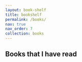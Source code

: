 ```yaml
---
layout: book-shelf
title: bookshelf
permalink: /books/
nav: true
nav_order: 7
collection: books
---
```


## Books that I have read
